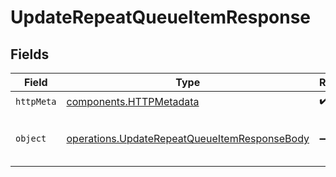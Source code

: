 # UpdateRepeatQueueItemResponse


## Fields

| Field                                                                                                        | Type                                                                                                         | Required                                                                                                     | Description                                                                                                  |
| ------------------------------------------------------------------------------------------------------------ | ------------------------------------------------------------------------------------------------------------ | ------------------------------------------------------------------------------------------------------------ | ------------------------------------------------------------------------------------------------------------ |
| `httpMeta`                                                                                                   | [components.HTTPMetadata](../../models/components/httpmetadata.md)                                           | :heavy_check_mark:                                                                                           | N/A                                                                                                          |
| `object`                                                                                                     | [operations.UpdateRepeatQueueItemResponseBody](../../models/operations/updaterepeatqueueitemresponsebody.md) | :heavy_minus_sign:                                                                                           | Queue repeatable item updated                                                                                |